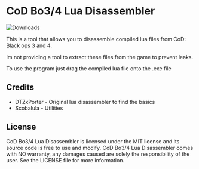 # CoD Bo3/4 Lua Disassembler
![Downloads](https://img.shields.io/github/downloads/JariKCoding/CoD-Bo3-4-Lua-Disassembler/total.svg)

This is a tool that allows you to disassemble compiled lua files from CoD: Black ops 3 and 4.

Im not providing a tool to extract these files from the game to prevent leaks.

To use the program just drag the compiled lua file onto the .exe file

## Credits

- DTZxPorter - Original lua disassembler to find the basics
- Scobalula - Utilities

## License 

CoD Bo3/4 Lua Disassembler is licensed under the MIT license and its source code is free to use and modify. CoD Bo3/4 Lua Disassembler comes with NO warranty, any damages caused are solely the responsibility of the user. See the LICENSE file for more information.